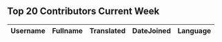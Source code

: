 ## Top 20 Contributors Current Week ##
|Username|Fullname|Translated|DateJoined|Language|
|--------|--------|----------|----------|-------|
